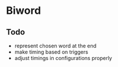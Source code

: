# Biword

## Todo

* represent chosen word at the end
* make timing based on triggers
* adjust timings in configurations properly
